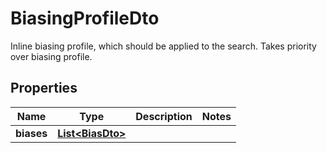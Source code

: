 

# BiasingProfileDto

Inline biasing profile, which should be applied to the search. Takes priority over biasing profile.

## Properties

| Name | Type | Description | Notes |
|------------ | ------------- | ------------- | -------------|
|**biases** | [**List&lt;BiasDto&gt;**](BiasDto.md) |  |  |



